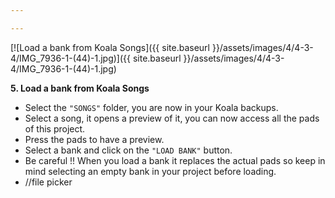 ```yaml
---

---
```


[![Load a bank from Koala Songs]({{ site.baseurl }}/assets/images/4/4-3-4/IMG_7936-1-(44)-1.jpg)]({{
site.baseurl }}/assets/images/4/4-3-4/IMG_7936-1-(44)-1.jpg)

**5. Load a bank from Koala Songs**

- Select the `"SONGS"` folder, you are now in your Koala backups.
- Select a song, it opens a preview of it, you can now access all the pads of this project.
- Press the pads to have a preview.
- Select a bank and click on the `"LOAD BANK"` button.
- Be careful !! When you load a bank it replaces the actual pads so keep in mind selecting an empty bank in your project
  before loading.
- //file picker
